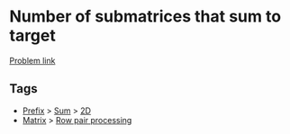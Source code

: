 # Number of submatrices that sum to target

[Problem link](https://leetcode.com/problems/number-of-submatrices-that-sum-to-target)

## Tags

* [Prefix](/README.md#Prefix) > [Sum](/README.md#Prefix-Sum) > [2D](/README.md#Prefix-Sum-2D)
* [Matrix](/README.md#Matrix) > [Row pair processing](/README.md#Matrix-Row_pair_processing)
